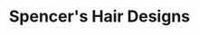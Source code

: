 ---
title: "Spencer's Hair Designs"
url: /fort-walton-beach/spencers-hair-designs/
shop: hairdresser
---